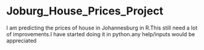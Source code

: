 # Joburg_House_Prices_Project
I am predicting the prices of house in Johannesburg in R.This still need a lot of improvements.I have started doing it in python.any help/inputs would be appreciated
